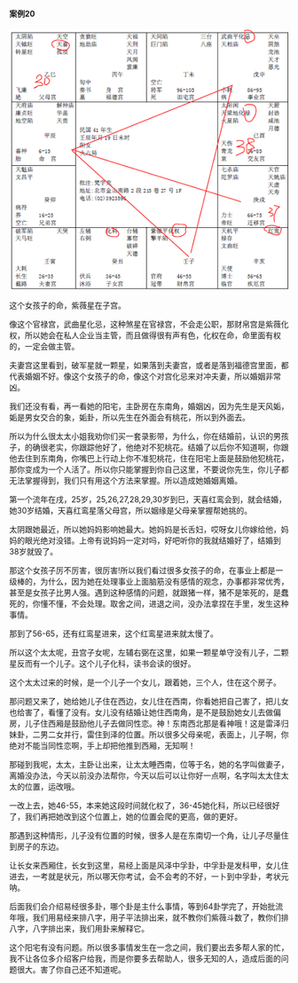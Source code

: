 #### 案例20

![图片](../img/案例20子.jpg)

这个女孩子的命，紫薇星在子宫。

像这个官禄宫，武曲星化忌，这种煞星在官禄宫，不会走公职，那财帛宫是紫薇化权，所以她会在私人企业当主管，而且做得很有声有色，化权在命，命里面有权的，一定会做主管。

夫妻宫这里看到，破军星就一颗星，如果落到夫妻宫，或者是落到福德宫里面，都代表婚姻不好。像这个女孩子的命，像这个对宫化忌来对冲夫妻，所以婚姻非常凶。

我们还没有看，再一看她的阳宅，主卧房在东南角，婚姻凶，因为先生是天风姤，姤是男女交合的象，姤卦，所以先生在外面会有桃花，所以到外面去。

所以为什么很太太小姐我劝你们买一套录影带，为什么，你在结婚前，认识的男孩子，的确很老实，你跟踪他好了，他绝对不犯桃花。结婚了以后你不知道啊，你跟他去住到东南角，你嘴巴上行动上你不准犯桃花，住在阳宅上面是鼓励他犯桃花，那你变成为一个人活了。所以你只能掌握到你自己这里，不要说你先生，你儿子都无法掌握得到，我们只有用这个方法来掌握。所以造成她婚姻离婚。

第一个流年在戌，25岁，25,26,27,28,29,30岁到巳，天喜红鸾会到，就会结婚，她30岁结婚，天喜红鸾星落父母宫，所以姻缘是父母亲掌握帮她挑的。

太阴跟她最近，所以她妈妈影响她最大。她妈妈是长舌妇，哎呀女儿你嫁给他，妈妈的眼光绝对没错。上帝有说妈妈一定对吗，好吧听你的我就结婚好了，结婚到38岁就毁了。

那这个女孩子厉不厉害，很厉害!所以我们看过很多女孩子的命，在事业上都是一级棒的，为什么，因为她在处理事业上面脑筋没有感情的观念，办事都非常优秀，甚至是女孩子比男人强。遇到这种感情的问题，就跟猪一样，猪不是笨死的，是蠢死的，你懂不懂，不会处理。取舍之间，进退之间，没办法拿捏在手里，发生这种事情。

那到了56-65，还有红鸾星进来，这个红鸾星进来就太慢了。

所以这个太太呢，丑宫子女呢，左辅右弼在这里，如果一颗星单守没有儿子，二颗星反而有一个儿子。这个儿子化科，读书会读的很好。

这个太太过来的时候，是一个儿子一个女儿，跟着她，三个人，住在这个房子。

那问题又来了，她给她儿子住在西边，女儿住在西南，你看她把自己害了，把儿女也给害了，看懂了没有。女儿没有结婚让她住西南角，是不是鼓励她女儿去做偏房，儿子住西厢是鼓励他儿子去做同性恋。神！东南西北那是看神哦！这是雷泽归妹卦，二男二女并行，雷住到泽的位置。所以很多父母亲呢，表面上，儿子啊，你绝对不能当同性恋啊，手上却把他推到西厢，无知啊！

那碰到我呢，太太，主卧让出来，让太太睡西南，位等于名，她的名字叫做妻子，离婚没办法，今天以前没办法帮你，今天以后可以让你好一点啊，名字叫太太住太太的位置，运改哦。

一改上去，她46-55，本来她这段时间就化权了，36-45她化科，所以已经很好了，我们再把她改到这个位置上，她的位置会爬的更高，做的更好。

那遇到这种情形，儿子没有位置的时候，很多人是在东南切一个角，让儿子尽量住到房子的东边。

让长女来西厢住，长女到这里，易经上面是风泽中孚卦，中孚卦是发科甲，女儿住进去，一考就是状元，所以哪天你考试，会不会考的不好，一卜到中孚卦，考状元呐。

后面我们会介绍易经很多卦，哪个卦是主什么事情，等到64卦学完了，开始批流年哦，我们用易经来排八字，用子平法排出来，就不教你们紫薇斗数了，教你们排八字，八字排出来，我们用卦来解释它。

这个阳宅有没有问题。所以很多事情发生在一念之间，我们要出去多帮人家的忙，我不让各位多介绍客户给我，而是你要多去帮助人，很多无知的人，造成后面的问题很大。害了你自己还不知道呢。